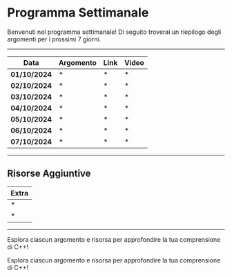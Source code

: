 # Programma Settimanale

Benvenuti nel programma settimanale! Di seguito troverai un riepilogo degli argomenti per i prossimi 7 giorni.

---

| **Data**       | **Argomento**                | **Link**                  | **Video**                                  |
|----------------|------------------------------|---------------------------|--------------------------------------------|
| **01/10/2024** | *                            | *                         | *                                          |
| **02/10/2024** | *                            | *                         | *                                          |
| **03/10/2024** | *                            | *                         | *                                          |
| **04/10/2024** | *                            | *                         | *                                          |
| **05/10/2024** | *                            | *                         | *                                          |
| **06/10/2024** | *                            | *                         | *                                          |
| **07/10/2024** | *                            | *                         | *                                          |

---

## Risorse Aggiuntive

| **Extra**                       |
|---------------------------------|
| *                               |
| *                               |

---

Esplora ciascun argomento e risorsa per approfondire la tua comprensione di C++!


Esplora ciascun argomento e risorsa per approfondire la tua comprensione di C++!
